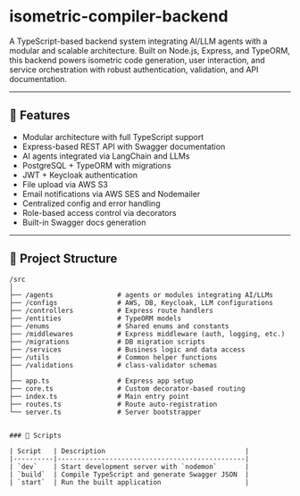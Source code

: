 # isometric-compiler-backend

A TypeScript-based backend system integrating AI/LLM agents with a modular and scalable architecture. Built on Node.js, Express, and TypeORM, this backend powers isometric code generation, user interaction, and service orchestration with robust authentication, validation, and API documentation.

---

## 🚀 Features

- Modular architecture with full TypeScript support
- Express-based REST API with Swagger documentation
- AI agents integrated via LangChain and LLMs
- PostgreSQL + TypeORM with migrations
- JWT + Keycloak authentication
- File upload via AWS S3
- Email notifications via AWS SES and Nodemailer
- Centralized config and error handling
- Role-based access control via decorators
- Built-in Swagger docs generation

---

## 📁 Project Structure

```plaintext
/src
│
├── /agents                # agents or modules integrating AI/LLMs
├── /configs               # AWS, DB, Keycloak, LLM configurations
├── /controllers           # Express route handlers
├── /entities              # TypeORM models
├── /enums                 # Shared enums and constants
├── /middlewares           # Express middleware (auth, logging, etc.)
├── /migrations            # DB migration scripts
├── /services              # Business logic and data access
├── /utils                 # Common helper functions
├── /validations           # class-validator schemas
│
├── app.ts                 # Express app setup
├── core.ts                # Custom decorator-based routing
├── index.ts               # Main entry point
├── routes.ts              # Route auto-registration
└── server.ts              # Server bootstrapper


### 🧪 Scripts

| Script   | Description                                   |
|----------|-----------------------------------------------|
| `dev`    | Start development server with `nodemon`       |
| `build`  | Compile TypeScript and generate Swagger JSON  |
| `start`  | Run the built application                     |

